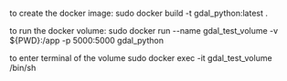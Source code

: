 to create the docker image:
sudo docker build -t gdal_python:latest .

to run the docker volume:
sudo docker run --name gdal_test_volume -v ${PWD}:/app -p 5000:5000 gdal_python

to enter terminal of the volume
sudo docker exec -it gdal_test_volume /bin/sh